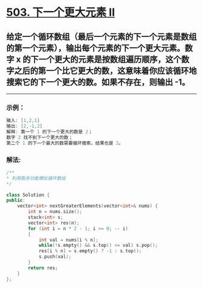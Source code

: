 # **[503. 下一个更大元素 II](https://leetcode-cn.com/problems/next-greater-element-ii/)**

## 给定一个循环数组（最后一个元素的下一个元素是数组的第一个元素），输出每个元素的下一个更大元素。数字 x 的下一个更大的元素是按数组遍历顺序，这个数字之后的第一个比它更大的数，这意味着你应该循环地搜索它的下一个更大的数。如果不存在，则输出 -1。

---

### **示例：**

```c
输入: [1,2,1]
输出: [2,-1,2]
解释: 第一个 1 的下一个更大的数是 2；
数字 2 找不到下一个更大的数； 
第二个 1 的下一个最大的数需要循环搜索，结果也是 2。
```

### **解法:**

```c++
/**
* 利用取余功能模拟循环数组
*/

class Solution {
public:
    vector<int> nextGreaterElements(vector<int>& nums) {
        int n = nums.size();
        stack<int> s;
        vector<int> res(n);
        for (int i = n * 2 - 1; i >= 0; -- i)
        {
            int val = nums[i % n];
            while(!s.empty() && s.top() <= val) s.pop();
            res[i % n] = s.empty() ? -1 : s.top();
            s.push(val);
        }
        return res;
    }
};
```
